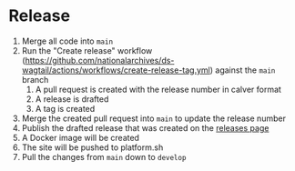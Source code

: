 # Release

1. Merge all code into `main`
1. Run the "Create release" workflow (https://github.com/nationalarchives/ds-wagtail/actions/workflows/create-release-tag.yml) against the `main` branch
    1. A pull request is created with the release number in calver format
    1. A release is drafted
    1. A tag is created
1. Merge the created pull request into `main` to update the release number
1. Publish the drafted release that was created on the [releases page](https://github.com/nationalarchives/ds-wagtail/releases)
1. A Docker image will be created
1. The site will be pushed to platform.sh
1. Pull the changes from `main` down to `develop`
